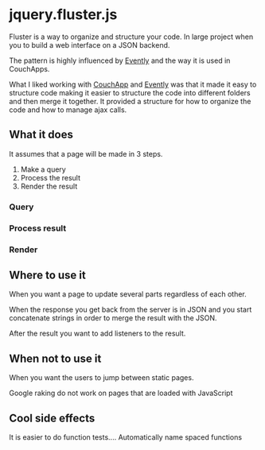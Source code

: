 # jquery.fluster.js

Fluster is a way to organize and structure your code. In large project when you to build a web interface on a JSON backend.

The pattern is highly influenced by [Evently][] and the way it is used in CouchApps.

What I liked working with [CouchApp][] and [Evently][] was that it made it easy to structure code making it easier to structure 
the code into different folders and then merge it together. It provided a structure for how to organize the code and how to 
manage ajax calls.

## What it does
It assumes that a page will be made in 3 steps.
1. Make a query
2. Process the result
3. Render the result

### Query

### Process result

### Render


## Where to use it
When you want a page to update several parts regardless of each other. 

When the response you get back from the server is in JSON and you start concatenate strings in order to 
merge the result with the JSON.

After the result you want to add listeners to the result.

## When not to use it
When you want the users to jump between static pages.

Google raking do not work on pages that are loaded with JavaScript

## Cool side effects
It is easier to do function tests....
Automatically name spaced functions

[couchapp]: http://couchapp.org/page/index "CouchApp" 
[evently]: https://github.com/jchris/evently "Evently"
[mustache]: https://github.com/janl/mustache.js/ "Mustache JS"